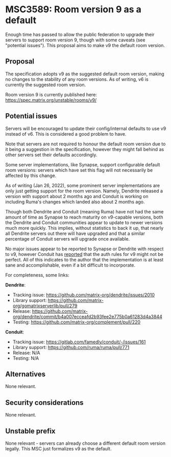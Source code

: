 # MSC3589: Room version 9 as a default

Enough time has passed to allow the public federation to upgrade their servers to support room
version 9, though with some caveats (see "potential issues"). This proposal aims to make v9 the
default room version.

## Proposal

The specification adopts v9 as the suggested default room version, making no changes to the stability
of any room versions. As of writing, v6 is currently the suggested room version.

Room version 9 is currently published here: https://spec.matrix.org/unstable/rooms/v9/

<!-- TODO: TravisR[v1.2] - Update link to stable once available -->

## Potential issues

Servers will be encouraged to update their config/internal defaults to use v9 instead of v6. This
is considered a good problem to have.

Note that servers are not required to honour the default room version due to it being a suggestion
in the specification, however they might fall behind as other servers set their defaults accordingly.

Some server implementations, like Synapse, support configurable default room versions: servers which
have set this flag will not necessarily be affected by this change.

As of writing (Jan 26, 2022), some prominent server implementations are only just getting support for
the room version. Namely, Dendrite released a version with support about 2 months ago and Conduit is
working on including Ruma's changes which landed also about 2 months ago.

Though both Dendrite and Conduit (meaning Ruma) have not had the same amount of time as Synapse to
reach maturity on v9-capable versions, both the Dendrite and Conduit communities appear to update to
newer versions much more quickly. This implies, without statistics to back it up, that nearly all
Dendrite servers out there will have upgraded and that a similar percentage of Conduit servers will
upgrade once available.

No major issues appear to be reported to Synapse or Dendrite with respect to v9, however Conduit
has [reported](https://gitlab.com/famedly/conduit/-/merge_requests/257#note_814327701) that the auth
rules for v9 might not be perfect. All of this indicates to the author that the implementation is at
least sane and accomplishable, even if a bit difficult to incorporate.

For completeness, some links:

**Dendrite**:

* Tracking issue: https://github.com/matrix-org/dendrite/issues/2010
* Library support: https://github.com/matrix-org/gomatrixserverlib/pull/279
* Release: https://github.com/matrix-org/dendrite/commit/b4a007ecceafd2b93fee2e775b0a61283d4a3844
* Testing: https://github.com/matrix-org/complement/pull/220

**Conduit**:

* Tracking issue: https://gitlab.com/famedly/conduit/-/issues/161
* Library support: https://github.com/ruma/ruma/pull/771
* Release: N/A
* Testing: N/A

## Alternatives

None relevant.

## Security considerations

None relevant.

## Unstable prefix

None relevant - servers can already choose a different default room version legally. This MSC
just formalizes v9 as the default.
